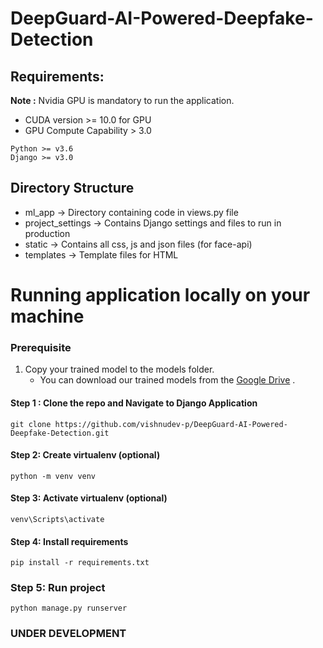 # DeepGuard-AI-Powered-Deepfake-Detection
## Requirements:

**Note :** Nvidia GPU is mandatory to run the application.
- CUDA version >= 10.0 for GPU
- GPU Compute Capability > 3.0 


```
Python >= v3.6
Django >= v3.0
```

## Directory Structure

- ml_app -> Directory containing code in views.py file
- project_settings -> Contains Django settings and files to run in production
- static -> Contains all css, js and json files (for face-api)
- templates -> Template files for HTML


# Running application locally on your machine

### Prerequisite
1. Copy your trained model to the models folder.
   - You can download our trained models from the [Google Drive](https://drive.google.com/drive/folders/1UX8jXUXyEjhLLZ38tcgOwGsZ6XFSLDJ-?usp=sharing) .

#### Step 1 : Clone the repo and Navigate to Django Application

`git clone https://github.com/vishnudev-p/DeepGuard-AI-Powered-Deepfake-Detection.git`

#### Step 2: Create virtualenv (optional)

`python -m venv venv`

#### Step 3: Activate virtualenv (optional)

`venv\Scripts\activate`

#### Step 4: Install requirements

`pip install -r requirements.txt`

### Step 5: Run project

`python manage.py runserver`

### UNDER DEVELOPMENT
